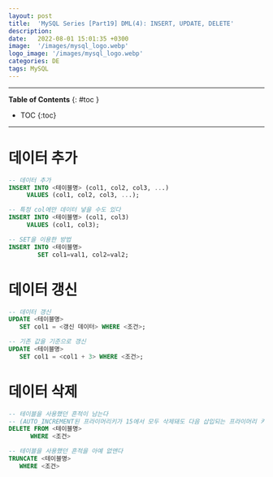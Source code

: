 ```yaml
---
layout: post
title:  'MySQL Series [Part19] DML(4): INSERT, UPDATE, DELETE'
description: 
date:   2022-08-01 15:01:35 +0300
image:  '/images/mysql_logo.webp'
logo_image: '/images/mysql_logo.webp'
categories: DE
tags: MySQL
---
```


---
**Table of Contents**
{: #toc }
*  TOC
{:toc}

---

# 데이터 추가
```sql
-- 데이터 추가
INSERT INTO <테이블명> (col1, col2, col3, ...)
     VALUES (col1, col2, col3, ...);

-- 특정 col에만 데이터 넣을 수도 있다
INSERT INTO <테이블명> (col1, col3)
     VALUES (col1, col3);

-- SET을 이용한 방법
INSERT INTO <테이블명> 
        SET col1=val1, col2=val2;
```

# 데이터 갱신
```sql
-- 데이터 갱신
UPDATE <테이블명>
   SET col1 = <갱신 데이터> WHERE <조건>; 

-- 기존 값을 기준으로 갱신
UPDATE <테이블명>
   SET col1 = <col1 + 3> WHERE <조건>; 
```

# 데이터 삭제

```sql
-- 테이블을 사용했던 흔적이 남는다 
-- (AUTO_INCREMENT된 프라이머리키가 15에서 모두 삭제돼도 다음 삽입되는 프라이머리 키가 1이 아니라 16이 됨)
DELETE FROM <테이블명>
      WHERE <조건>

-- 테이블을 사용했던 흔적을 아예 없앤다
TRUNCATE <테이블명>
   WHERE <조건>
```